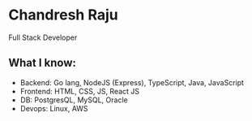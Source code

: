 # Chandresh Raju
Full Stack Developer

## What I know:
- Backend: Go lang, NodeJS (Express), TypeScript, Java, JavaScript
- Frontend: HTML, CSS, JS, React JS
- DB: PostgresQL, MySQL, Oracle
- Devops: Linux, AWS

